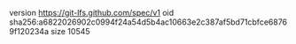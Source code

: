 version https://git-lfs.github.com/spec/v1
oid sha256:a6822026902c0994f24a54d5b4ac10663e2c387af5bd71cbfce68769f120234a
size 10545
